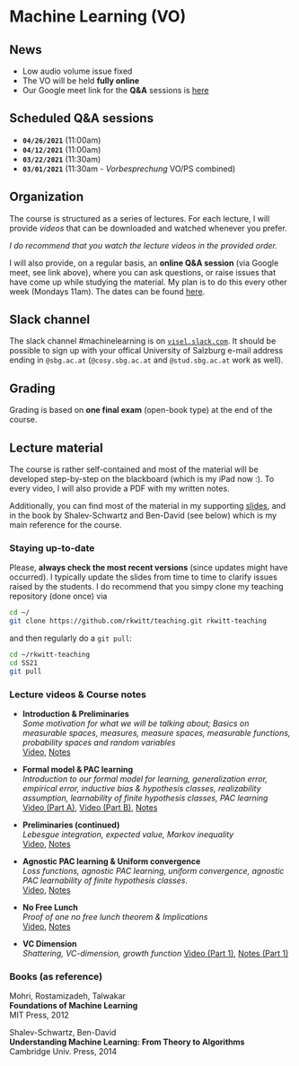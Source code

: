 # Machine Learning (VO)

## News

- Low audio volume issue fixed
- The VO will be held **fully online**
- Our Google meet link for the **Q&A** sessions is [here](https://meet.google.com/zka-jpyj-hmg)

## Scheduled Q&A sessions

- **`04/26/2021`** (11:00am)
- **`04/12/2021`** (11:00am)
- **`03/22/2021`** (11:30am)
- **`03/01/2021`** (11:30am - *Vorbesprechung* VO/PS combined)

## Organization

The course is structured as a series of lectures. For each lecture, I will provide *videos* that can be downloaded and watched whenever you prefer. 

*I do recommend that you watch the lecture videos in the provided order.*

I will also provide, on a regular basis, an **online Q&A session** (via Google meet, see link above), where you can ask questions, or raise issues that have come up while studying the material. My plan is to do this every other week (Mondays 11am). The dates can be found [here](#scheduled-qa-sessions).

## Slack channel

The slack channel #machinelearning is on [`visel.slack.com`](https://visel.slack.com). It should be possible to sign up with your offical University of Salzburg e-mail address ending in `@sbg.ac.at` (`@cosy.sbg.ac.at` and `@stud.sbg.ac.at` work as well).

## Grading

Grading is based on **one final exam** (open-book type) at the end of the course.

## Lecture material

The course is rather self-contained and most of the material will be developed step-by-step on the blackboard (which is my iPad now :). To every video, I will also provide a PDF with my written notes.

Additionally, you can find most of the material in my supporting [slides](ml.pdf), and in the book by Shalev-Schwartz and Ben-David (see below) which is my main reference for the course.  

### Staying up-to-date

Please, **always check the most recent versions** (since updates might have occurred).
I typically update the slides from time to time to clarify issues raised by the students.
I do recommend that you simpy clone my teaching repository (done once) via

```bash
cd ~/
git clone https://github.com/rkwitt/teaching.git rkwitt-teaching
```

and then regularly do a `git pull`:

```bash
cd ~/rkwitt-teaching
cd SS21
git pull
```

### Lecture videos & Course notes

- **Introduction & Preliminaries**     
  *Some motivation for what we will be talking about; Basics on measurable spaces, measures, measure spaces, measurable functions, probability spaces and random variables*    
  [Video](https://drive.google.com/file/d/1Al2rAMxerJfhejVU0iUeHZ_0LCVqTpCm/view?usp=sharing), [Notes](https://drive.google.com/file/d/1Kmfia-0ZcIPgnGclkP7aq-4Si3365FoL/view?usp=sharing)
- **Formal model & PAC learning**     
  *Introduction to our formal model for learning, generalization error, empirical error, inductive bias & hypothesis classes, realizability assumption, learnability of finite hypothesis classes, PAC learning*  
  [Video (Part A)](https://drive.google.com/file/d/1PG_tPQkOZI04j8UOZxqFx2nGL_0ewgyR/view?usp=sharing), [Video (Part B)](https://drive.google.com/file/d/1CC6eaf0OWwttTl-g5e4b6wMPpKC6e7jG/view?usp=sharing), [Notes](https://drive.google.com/file/d/1Y-KdREhZyqSpMteT85ILMDQS3439sa48/view?usp=sharing)
  
- **Preliminaries (continued)**    
  *Lebesgue integration, expected value, Markov inequality*    
  [Video](https://drive.google.com/file/d/1fMgQeX3juT_TEEQ4YFVlUVOIYjjzFexa/view?usp=sharing), [Notes](https://drive.google.com/file/d/1rvVyYzTf___HPKbshQGfChJW_1m4qyiq/view?usp=sharing)   

- **Agnostic PAC learning & Uniform convergence**    
  *Loss functions, agnostic PAC learning, uniform convergence, agnostic PAC learnability of finite hypothesis classes*.   
   [Video](https://drive.google.com/file/d/13NjZKaOHqkAUrTLKQy7kQ_mphpntowrN/view?usp=sharing), [Notes](https://drive.google.com/file/d/14ONJqJy7mwqDTfcbQbT5R88WUWQ3_HG4/view?usp=sharing)
 
- **No Free Lunch**   
  *Proof of one no free lunch theorem & Implications*     
  [Video](https://drive.google.com/file/d/1BrJMIWwNK14qxhIpkzQsQa_5-PfmSZIP/view?usp=sharing), [Notes](https://drive.google.com/file/d/1e2ARtpIRRg-N5BmtuY-XsYr7dIC45Pd9/view?usp=sharing)
  
- **VC Dimension**   
  *Shattering, VC-dimension, growth function*
  [Video (Part 1)](https://drive.google.com/file/d/1OPQXGnligzh7Hn2lHj9OAqaWc-1mu70G/view?usp=sharing), [Notes (Part 1)](https://drive.google.com/file/d/1bAaoHOILQyANGN50oqxBSxIFh5o0b2jS/view?usp=sharing)

### Books (as reference)

Mohri, Rostamizadeh, Talwakar<br>
**Foundations of Machine Learning**<br>
MIT Press, 2012

Shalev-Schwartz, Ben-David<br>
**Understanding Machine Learning: From Theory to Algorithms**<br>
Cambridge Univ. Press, 2014
